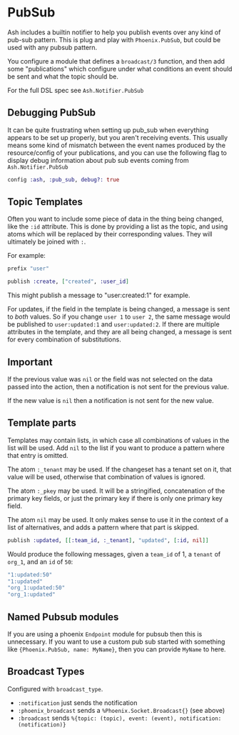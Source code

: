 # PubSub

Ash includes a builtin notifier to help you publish events over any kind of pub-sub pattern. This is plug and play with `Phoenix.PubSub`, but could be used with any pubsub pattern.

You configure a module that defines a `broadcast/3` function, and then add some "publications" which configure under what conditions an event should be sent and what the topic should be.

For the full DSL spec see `Ash.Notifier.PubSub`

## Debugging PubSub

It can be quite frustrating when setting up pub_sub when everything appears to be set up properly, but you aren't receiving events. This usually means some kind of mismatch between the event names produced by the resource/config
of your publications, and you can use the following flag to display debug information about pub sub events coming from `Ash.Notifier.PubSub`

```elixir
config :ash, :pub_sub, debug?: true
```

## Topic Templates

Often you want to include some piece of data in the thing being changed, like the `:id` attribute. This is done by providing a list as the topic, and using atoms which will be replaced by their corresponding values. They will ultimately be joined with `:`.

For example:

```elixir
prefix "user"

publish :create, ["created", :user_id]
```

This might publish a message to "user:created:1" for example.

For updates, if the field in the template is being changed, a message is sent
to *both* values. So if you change `user 1` to `user 2`, the same message would
be published to `user:updated:1` and `user:updated:2`. If there are multiple
attributes in the template, and they are all being changed, a message is sent for
every combination of substitutions.

## Important

If the previous value was `nil` or the field was not selected on the data passed into the action, then a notification is not sent for the previous value.

If the new value is `nil` then a notification is not sent for the new value.

## Template parts

Templates may contain lists, in which case all combinations of values in the list will be used. Add
`nil` to the list if you want to produce a pattern where that entry is omitted.

The atom `:_tenant` may be used. If the changeset has a tenant set on it, that
value will be used, otherwise that combination of values is ignored.

The atom `:_pkey` may be used. It will be a stringified, concatenation of the primary key fields,
or just the primary key if there is only one primary key field.

The atom `nil` may be used. It only makes sense to use it in the context of a list of alternatives,
and adds a pattern where that part is skipped.

```elixir
publish :updated, [[:team_id, :_tenant], "updated", [:id, nil]]
```

Would produce the following messages, given a `team_id` of 1, a `tenant` of `org_1`, and an `id` of `50`:

```elixir
"1:updated:50"
"1:updated"
"org_1:updated:50"
"org_1:updated"
```

## Named Pubsub modules

If you are using a phoenix `Endpoint` module for pubsub then this is unnecessary. If you want to use a custom pub sub started with something like `{Phoenix.PubSub, name: MyName}`, then you can provide `MyName` to
here.

## Broadcast Types

Configured with `broadcast_type`.

- `:notification` just sends the notification
- `:phoenix_broadcast` sends a `%Phoenix.Socket.Broadcast{}` (see above)
- `:broadcast` sends `%{topic: (topic), event: (event), notification: (notification)}`
